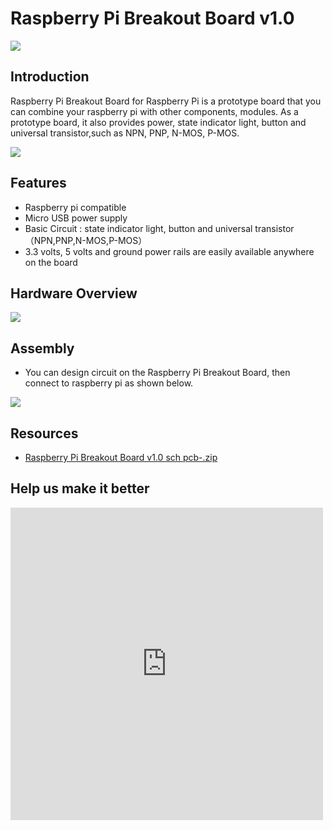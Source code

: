 <!-- 
+++
title       = "Raspberry Pi Breakout Board v1.0"
+++
 -->

# Raspberry Pi Breakout Board v1.0

![](/assets/Raspberry_Pi_Breakout_Board_v1.0/img/Raspberry_Pi_Breakout_Board_v1.0_p6.jpg)

Introduction
------------

Raspberry Pi Breakout Board for Raspberry Pi is a prototype board that you can combine your raspberry pi with other components, modules.
As a prototype board, it also provides power, state indicator light, button and universal transistor,such as NPN, PNP, N-MOS, P-MOS.

[![](/assets/common/Get_One_Now_Banner.png)](http://www.seeedstudio.com/Raspberry-Pi-Breakout-Board-v1.0-p-2410.html)

Features
--------

-   Raspberry pi compatible
-   Micro USB power supply
-   Basic Circuit : state indicator light, button and universal transistor（NPN,PNP,N-MOS,P-MOS）
-   3.3 volts, 5 volts and ground power rails are easily available anywhere on the board

Hardware Overview
---------------------

![](/assets/Raspberry_Pi_Breakout_Board_v1.0/img/Raspberry_Pi_Breakout_Board_v1.0_p7.jpg)

Assembly
--------

-   You can design circuit on the Raspberry Pi Breakout Board, then connect to raspberry pi as shown below.

![](/assets/Raspberry_Pi_Breakout_Board_v1.0/img/Raspberry_Pi_Breakout_Board_v1.0_p5.jpg)

Resources
---------

- [Raspberry Pi Breakout Board v1.0 sch pcb-.zip](/assets/Raspberry_Pi_Breakout_Board_v1.0/res/Raspberry_Pi_Breakout_Board_v1.0_sch_pcb-.zip "File:Raspberry Pi Breakout Board v1.0 sch pcb-.zip")

Help us make it better
-------------------------

<iframe frameborder="0" height="500" src="https://www.surveymonkey.com/r/3NDFZNT" width="500"></iframe>


<!-- 
+++
oldwikiurl       = "http://www.seeedstudio.com/wiki/Raspberry_Pi_Breakout_Board_v1.0"
+++
 -->

<!-- This Markdown file was created from http://www.seeedstudio.com/wiki/Raspberry_Pi_Breakout_Board_v1.0 -->
